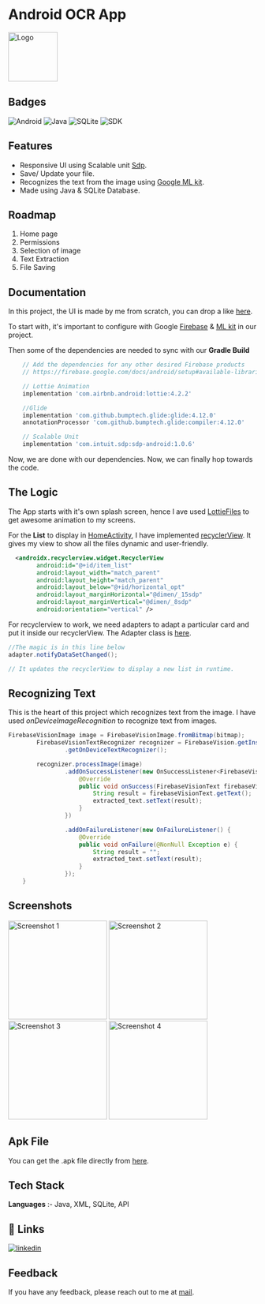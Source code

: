 
# Android OCR App


<img src="https://github.com/shubyaa/NewOcrApp/blob/master/app/src/main/res/drawable/logo.png" alt="Logo" width="100"/>

## Badges

![Android](https://img.shields.io/badge/JDK-14.01-blue.svg)
![Java](https://img.shields.io/badge/Java-14+-red.svg)
![SQLite](https://img.shields.io/badge/SQLite-1-purple.svg)
![SDK](https://img.shields.io/badge/SDK-21-green.svg)

## Features

- Responsive UI using Scalable unit [Sdp](https://github.com/intuit/sdp).
- Save/ Update your file.
- Recognizes the text from the image using [Google ML kit](https://developers.google.com/ml-kit).
- Made using Java & SQLite Database.

## Roadmap

1. Home page
2. Permissions
3. Selection of image
4. Text Extraction
5. File Saving

## Documentation

In this project, the UI is made by me from scratch, you can drop a like [here](https://dribbble.com/shots/17266411-Basic-OCR-App-Layout-Blue).

To start with, it's important to configure with Google [Firebase](https://firebase.google.com/) & [ML kit](https://developers.google.com/ml-kit) in our project.

Then some of the dependencies are needed to sync with our **Gradle Build**

``` gradle
    // Add the dependencies for any other desired Firebase products
    // https://firebase.google.com/docs/android/setup#available-libraries

    // Lottie Animation
    implementation 'com.airbnb.android:lottie:4.2.2'

    //Glide
    implementation 'com.github.bumptech.glide:glide:4.12.0'
    annotationProcessor 'com.github.bumptech.glide:compiler:4.12.0'

    // Scalable Unit
    implementation 'com.intuit.sdp:sdp-android:1.0.6'
```

Now, we are done with our dependencies. Now, we can finally hop towards the code.

## The Logic

The App starts with it's own splash screen, hence I ave used [LottieFiles](https://lottiefiles.com/) to get awesome animation to my screens.

For the **List** to display in [HomeActivity](https://github.com/shubyaa/NewOcrApp/blob/master/app/src/main/java/com/example/newocrapp/HomeActivity.java), I have implemented [recyclerView](https://developer.android.com/guide/topics/ui/layout/recyclerview). It gives my view to show all the files dynamic and user-friendly.

```xml
  <androidx.recyclerview.widget.RecyclerView
        android:id="@+id/item_list"
        android:layout_width="match_parent"
        android:layout_height="match_parent"
        android:layout_below="@+id/horizontal_opt"
        android:layout_marginHorizontal="@dimen/_15sdp"
        android:layout_marginVertical="@dimen/_8sdp"
        android:orientation="vertical" />

```

For recyclerview to work, we need adapters to adapt a particular card and put it inside our recyclerView. The Adapter class is [here](https://github.com/shubyaa/NewOcrApp/blob/master/app/src/main/java/com/example/newocrapp/Adapters/ListAdapter.java).

``` java
//The magic is in this line below
adapter.notifyDataSetChanged();

// It updates the recyclerView to display a new list in runtime.
```

## Recognizing Text

This is the heart of this project which recognizes text from the image. I have used *onDeviceImageRecognition* to recognize text from images.

```java
FirebaseVisionImage image = FirebaseVisionImage.fromBitmap(bitmap);
        FirebaseVisionTextRecognizer recognizer = FirebaseVision.getInstance()
                .getOnDeviceTextRecognizer();

        recognizer.processImage(image)
                .addOnSuccessListener(new OnSuccessListener<FirebaseVisionText>() {
                    @Override
                    public void onSuccess(FirebaseVisionText firebaseVisionText) {
                        String result = firebaseVisionText.getText();
                        extracted_text.setText(result);
                    }
                })

                .addOnFailureListener(new OnFailureListener() {
                    @Override
                    public void onFailure(@NonNull Exception e) {
                        String result = "";
                        extracted_text.setText(result);
                    }
                });
    }

```

## Screenshots

<img src="https://github.com/shubyaa/NewOcrApp/blob/master/output/1.jpg" alt="Screenshot 1" width="200"/> <img src="https://github.com/shubyaa/NewOcrApp/blob/master/output/2.jpg" alt="Screenshot 2" width="200"/> <img src="https://github.com/shubyaa/NewOcrApp/blob/master/output/3.jpg" alt="Screenshot 3" width="200"/> <img src="https://github.com/shubyaa/NewOcrApp/blob/master/output/4.jpg" alt="Screenshot 4" width="200"/>

## Apk File

You can get the .apk file directly from [here](https://github.com/shubyaa/NewOcrApp/blob/master/output/app-debug.apk).

## Tech Stack

**Languages** :- Java, XML, SQLite, API

## 🔗 Links

[![linkedin](https://img.shields.io/badge/linkedin-0A66C2?style=for-the-badge&logo=linkedin&logoColor=white)](https://www.linkedin.com/in/shubham-pednekar-573369213/)

## Feedback

If you have any feedback, please reach out to me at [mail](shubya8451@gmail.com).

